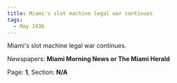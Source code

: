 ```yaml
---  
title: Miami's slot machine legal war continues  
tags:  
  - May 1936  
---  
```

  
Miami's slot machine legal war continues.  
  
Newspapers: **Miami Morning News or The Miami Herald**  
  
Page: **1**, Section: **N/A** 
